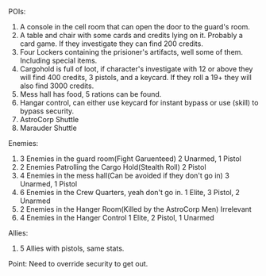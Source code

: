 POIs:
1. A console in the cell room that can open the door to the guard's room.
2. A table and chair with some cards and credits lying on it. Probably a card game. If they investigate they can find 200 credits.
3. Four Lockers containing the prisioner's artifacts, well some of them. Including special items.
4. Cargohold is full of loot, if character's investigate with 12 or above they will find 400 credits, 3 pistols, and a keycard. If they roll a 19+ they will also find 3000 credits.
5. Mess hall has food, 5 rations can be found.
6. Hangar control, can either use keycard for instant bypass or use (skill) to bypass security.
7. AstroCorp Shuttle
8. Marauder Shuttle

Enemies:
1. 3 Enemies in the guard room(Fight Garuenteed)
2 Unarmed, 1 Pistol
2. 2 Enemies Patrolling the Cargo Hold(Stealth Roll)
2 Pistol
3. 4 Enemies in the mess hall(Can be avoided if they don't go in)
3 Unarmed, 1 Pistol
4. 6 Enemies in the Crew Quarters, yeah don't go in.
1 Elite, 3 Pistol, 2 Unarmed
5. 2 Enemies in the Hanger Room(Killed by the AstroCorp Men)
Irrelevant
6. 4 Enemies in the Hanger Control
1 Elite, 2 Pistol, 1 Unarmed

Allies:
1. 5 Allies with pistols, same stats.

Point: Need to override security to get out.